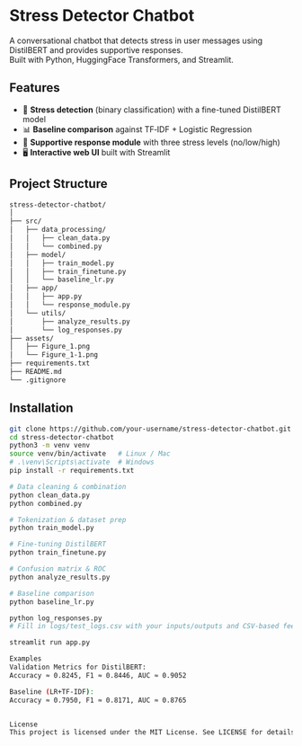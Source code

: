 # Stress Detector Chatbot

A conversational chatbot that detects stress in user messages using DistilBERT and provides supportive responses.  
Built with Python, HuggingFace Transformers, and Streamlit.

## Features
- 🧠 **Stress detection** (binary classification) with a fine-tuned DistilBERT model  
- 📊 **Baseline comparison** against TF‑IDF + Logistic Regression  
- 💬 **Supportive response module** with three stress levels (no/low/high)  
- 🖥️ **Interactive web UI** built with Streamlit  

## Project Structure

```bash
stress-detector-chatbot/
│
├── src/
│   ├── data_processing/
│   │   ├── clean_data.py
│   │   └── combined.py
│   ├── model/
│   │   ├── train_model.py
│   │   ├── train_finetune.py
│   │   └── baseline_lr.py
│   ├── app/
│   │   ├── app.py
│   │   └── response_module.py
│   └── utils/
│       ├── analyze_results.py
│       └── log_responses.py
├── assets/
│   ├── Figure_1.png
│   └── Figure_1-1.png
├── requirements.txt
├── README.md
└── .gitignore
```
## Installation

```bash
git clone https://github.com/your-username/stress-detector-chatbot.git
cd stress-detector-chatbot
python3 -m venv venv
source venv/bin/activate   # Linux / Mac
# .\venv\Scripts\activate  # Windows
pip install -r requirements.txt

# Data cleaning & combination
python clean_data.py
python combined.py

# Tokenization & dataset prep
python train_model.py

# Fine-tuning DistilBERT
python train_finetune.py

# Confusion matrix & ROC
python analyze_results.py

# Baseline comparison
python baseline_lr.py

python log_responses.py
# Fill in logs/test_logs.csv with your inputs/outputs and CSV‑based feedback

streamlit run app.py

Examples
Validation Metrics for DistilBERT:
Accuracy ≈ 0.8245, F1 ≈ 0.8446, AUC ≈ 0.9052

Baseline (LR+TF‑IDF):
Accuracy ≈ 0.7950, F1 ≈ 0.8171, AUC ≈ 0.8765


License
This project is licensed under the MIT License. See LICENSE for details.

